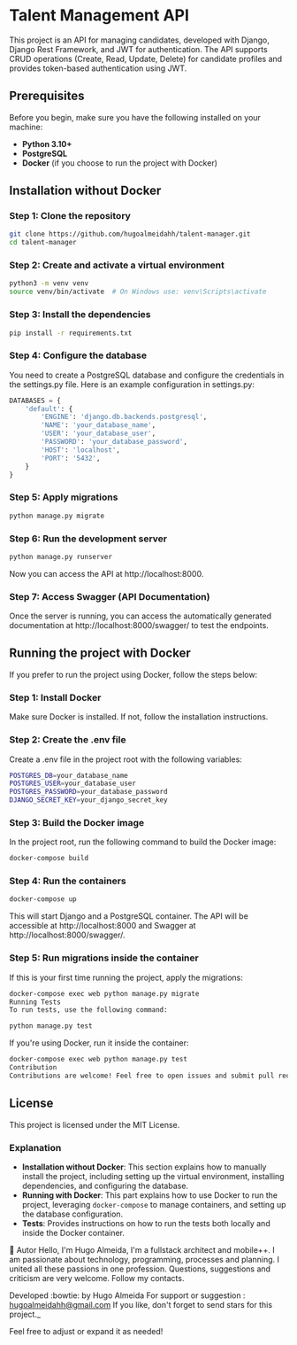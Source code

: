 # Talent Management API

This project is an API for managing candidates, developed with Django, Django Rest Framework, and JWT for authentication. The API supports CRUD operations (Create, Read, Update, Delete) for candidate profiles and provides token-based authentication using JWT.

## Prerequisites

Before you begin, make sure you have the following installed on your machine:

- **Python 3.10+**
- **PostgreSQL**
- **Docker** (if you choose to run the project with Docker)

## Installation without Docker

### Step 1: Clone the repository

```bash
git clone https://github.com/hugoalmeidahh/talent-manager.git
cd talent-manager
```

### Step 2: Create and activate a virtual environment
```bash
python3 -m venv venv
source venv/bin/activate  # On Windows use: venv\Scripts\activate
```

### Step 3: Install the dependencies
```bash
pip install -r requirements.txt
```

### Step 4: Configure the database
You need to create a PostgreSQL database and configure the credentials in the settings.py file. Here is an example configuration in settings.py:

```python
DATABASES = {
    'default': {
        'ENGINE': 'django.db.backends.postgresql',
        'NAME': 'your_database_name',
        'USER': 'your_database_user',
        'PASSWORD': 'your_database_password',
        'HOST': 'localhost',
        'PORT': '5432',
    }
}
```

### Step 5: Apply migrations
```bash
python manage.py migrate
```

### Step 6: Run the development server
```bash
python manage.py runserver
```
Now you can access the API at http://localhost:8000.

### Step 7: Access Swagger (API Documentation)
Once the server is running, you can access the automatically generated documentation at http://localhost:8000/swagger/ to test the endpoints.

## Running the project with Docker
If you prefer to run the project using Docker, follow the steps below:

### Step 1: Install Docker
Make sure Docker is installed. If not, follow the installation instructions.

### Step 2: Create the .env file
Create a .env file in the project root with the following variables:

```bash
POSTGRES_DB=your_database_name
POSTGRES_USER=your_database_user
POSTGRES_PASSWORD=your_database_password
DJANGO_SECRET_KEY=your_django_secret_key
```

### Step 3: Build the Docker image
In the project root, run the following command to build the Docker image:

```bash
docker-compose build
```

### Step 4: Run the containers
```bash
docker-compose up
```
This will start Django and a PostgreSQL container. The API will be accessible at http://localhost:8000 and Swagger at http://localhost:8000/swagger/.

### Step 5: Run migrations inside the container
If this is your first time running the project, apply the migrations:

```bash
docker-compose exec web python manage.py migrate
Running Tests
To run tests, use the following command:
```
```bash
python manage.py test
```
If you're using Docker, run it inside the container:

```bash
docker-compose exec web python manage.py test
Contribution
Contributions are welcome! Feel free to open issues and submit pull requests.
```

## License
This project is licensed under the MIT License.

### Explanation

- **Installation without Docker**: This section explains how to manually install the project, including setting up the virtual environment, installing dependencies, and configuring the database.
- **Running with Docker**: This part explains how to use Docker to run the project, leveraging `docker-compose` to manage containers, and setting up the database configuration.
- **Tests**: Provides instructions on how to run the tests both locally and inside the Docker container.

🦸  Autor
Hello, I'm Hugo Almeida, I'm a fullstack architect and mobile++. I am passionate about technology, programming, processes and planning. I united all these passions in one profession. 
Questions, suggestions and criticism are very welcome. Follow my contacts.

Developed :bowtie: by Hugo Almeida
For support or suggestion : hugoalmeidahh@gmail.com
If you like, don't forget to send stars for this project._

Feel free to adjust or expand it as needed!

